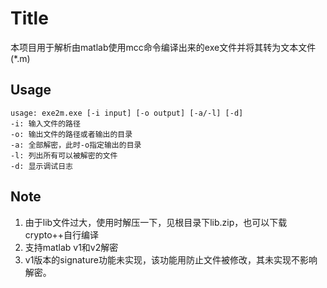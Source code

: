 # Title
本项目用于解析由matlab使用mcc命令编译出来的exe文件并将其转为文本文件(*.m)

## Usage
```
usage: exe2m.exe [-i input] [-o output] [-a/-l] [-d]
-i: 输入文件的路径
-o: 输出文件的路径或者输出的目录
-a: 全部解密，此时-o指定输出的目录
-l: 列出所有可以被解密的文件
-d: 显示调试日志
```

## Note
1. 由于lib文件过大，使用时解压一下，见根目录下lib.zip，也可以下载crypto++自行编译
2. 支持matlab v1和v2解密
3. v1版本的signature功能未实现，该功能用防止文件被修改，其未实现不影响解密。
